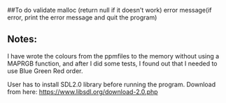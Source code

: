 ##To do
validate malloc (return null if it doesn't work)
error message(if error, print the error message and quit the program)

## Notes:
I have wrote the colours from the ppmfiles to the memory without using a MAPRGB function, and after I did some tests,
I found out that I needed to use Blue Green Red order.


User has to install SDL2.0 library before running the program.
Download from here: https://www.libsdl.org/download-2.0.php

